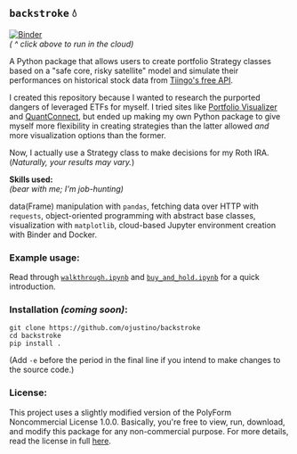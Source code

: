 ## `backstroke` 💧
[![Binder](https://mybinder.org/badge_logo.svg)](https://mybinder.org/v2/gh/ojustino/backstroke/master?filepath=walkthrough.ipynb)
<br>
*( ^ click above to run in the cloud)*

A Python package that allows users to create portfolio Strategy classes based
on a "safe core, risky satellite" model and simulate their performances on
historical stock data from [Tiingo's free API](https://api.tiingo.com/).

I created this repository because I wanted to research the purported dangers of
leveraged ETFs for myself. I tried sites like [Portfolio Visualizer](
https://www.portfoliovisualizer.com/) and [QuantConnect](
https://quantconnect.com/), but ended up making my own Python package to give
myself more flexibility in creating strategies than the latter allowed *and* 
more visualization options than the former.

Now, I actually use a Strategy class to make decisions for my Roth IRA.
(_Naturally, your results may vary._)

**Skills used:**
<br>
_(bear with me; I'm job-hunting)_

data(Frame) manipulation with `pandas`, fetching data over HTTP with `requests`,
object-oriented programming with abstract base classes, visualization with
`matplotlib`, cloud-based Jupyter environment creation with Binder and Docker.

### Example usage:

Read through
[`walkthrough.ipynb`](https://github.com/ojustino/tennis-abs-api/blob/master/walkthrough.ipynb)
and [`buy_and_hold.ipynb`](https://github.com/ojustino/tennis-abs-api/blob/master/walkthrough.ipynb)
for a quick introduction.

### Installation ***(coming soon)***:

```
git clone https://github.com/ojustino/backstroke
cd backstroke
pip install .
```
(Add `-e` before the period in the final line if you intend to make changes to the source code.)

### License:

This project uses a slightly modified version of the PolyForm Noncommercial
License 1.0.0. Basically, you're free to view, run, download, and modify this
package for any non-commercial purpose. For more details, read the license in
full [here](https://github.com/ojustino/tennis-abs-api/blob/master/LICENSE.md).
